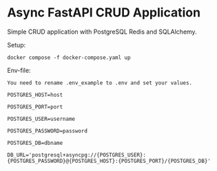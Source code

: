 # Async FastAPI CRUD Application
Simple CRUD application with PostgreSQL Redis and SQLAlchemy.

Setup:

`docker compose -f docker-compose.yaml up`

Env-file:

`You need to rename .env_example to .env and set your values.`

`POSTGRES_HOST=host`

`POSTGRES_PORT=port`

`POSTGRES_USER=username`

`POSTGRES_PASSWORD=password`

`POSTGRES_DB=dbname`

`DB_URL='postgresql+asyncpg://{POSTGRES_USER}:{POSTGRES_PASSWORD}@{POSTGRES_HOST}:{POSTGRES_PORT}/{POSTGRES_DB}'`
